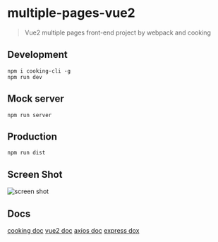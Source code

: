 # multiple-pages-vue2
> Vue2 multiple pages front-end project by webpack and cooking

## Development

```shell
npm i cooking-cli -g
npm run dev
```

## Mock server
```
npm run server
```

## Production
```
npm run dist
```
## Screen Shot
![screen shot](http://7xqacx.com1.z0.glb.clouddn.com/multiple-pages-vue2.jpg)

## Docs
[cooking doc](http://elemefe.github.io/cooking/)
[vue2 doc](https://cn.vuejs.org)
[axios doc](https://github.com/mzabriskie/axios)
[express dox](http://koa.bootcss.com)
